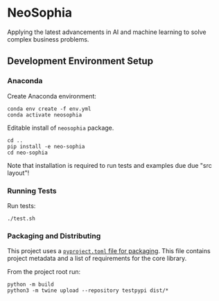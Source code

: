 # NeoSophia

Applying the latest advancements in AI and machine learning to solve complex business problems.

## Development Environment Setup

### Anaconda

Create Anaconda environment:

    conda env create -f env.yml
    conda activate neosophia

Editable install of `neosophia` package. 

    cd ..
    pip install -e neo-sophia
    cd neo-sophia

Note that installation is required to run tests and examples due due "src layout"!

### Running Tests

Run tests:

    ./test.sh

### Packaging and Distributing

This project uses a [`pyproject.toml` file for packaging](https://packaging.python.org/en/latest/tutorials/packaging-projects/).  This file contains project metadata and a list of requirements for the core library.

From the project root run:

    python -m build
    python3 -m twine upload --repository testpypi dist/*